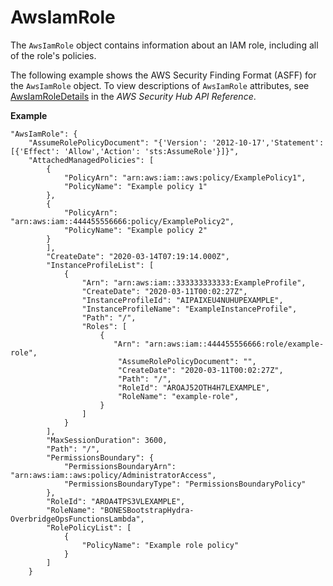 # AwsIamRole<a name="asff-resourcedetails-awsiamrole"></a>

The `AwsIamRole` object contains information about an IAM role, including all of the role's policies\.

The following example shows the AWS Security Finding Format \(ASFF\) for the `AwsIamRole` object\. To view descriptions of `AwsIamRole` attributes, see [AwsIamRoleDetails](https://docs.aws.amazon.com/securityhub/1.0/APIReference/API_AwsIamRoleDetails.html) in the *AWS Security Hub API Reference*\.

**Example**

```
"AwsIamRole": {
    "AssumeRolePolicyDocument": "{'Version': '2012-10-17','Statement': [{'Effect': 'Allow','Action': 'sts:AssumeRole'}]}",
    "AttachedManagedPolicies": [
        {
            "PolicyArn": "arn:aws:iam::aws:policy/ExamplePolicy1",
            "PolicyName": "Example policy 1"
        },
        {
            "PolicyArn": "arn:aws:iam::444455556666:policy/ExamplePolicy2",
            "PolicyName": "Example policy 2"
        }
        ],
        "CreateDate": "2020-03-14T07:19:14.000Z",
        "InstanceProfileList": [
            {
                "Arn": "arn:aws:iam::333333333333:ExampleProfile",
                "CreateDate": "2020-03-11T00:02:27Z",
                "InstanceProfileId": "AIPAIXEU4NUHUPEXAMPLE",
                "InstanceProfileName": "ExampleInstanceProfile",
                "Path": "/",
                "Roles": [
                    {
                       "Arn": "arn:aws:iam::444455556666:role/example-role",
                        "AssumeRolePolicyDocument": "",
                        "CreateDate": "2020-03-11T00:02:27Z",
                        "Path": "/",
                        "RoleId": "AROAJ52OTH4H7LEXAMPLE",
                        "RoleName": "example-role",
                    }
                ]
            }
        ],
        "MaxSessionDuration": 3600,
        "Path": "/",
        "PermissionsBoundary": {
            "PermissionsBoundaryArn": "arn:aws:iam::aws:policy/AdministratorAccess",
            "PermissionsBoundaryType": "PermissionsBoundaryPolicy"
        },
        "RoleId": "AROA4TPS3VLEXAMPLE",
        "RoleName": "BONESBootstrapHydra-OverbridgeOpsFunctionsLambda",
        "RolePolicyList": [
            {
                "PolicyName": "Example role policy"
            }
        ]
    }
```